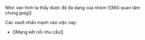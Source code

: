 Nhìn vào hình ta thấy được độ đa dạng của nhóm
![[Mối quan tâm chung.jpeg]]

Các vault nhấn mạnh vào việc này:
- [[Mạng kết nối nhu cầu]]